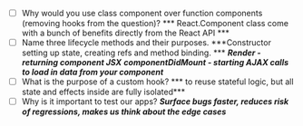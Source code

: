 - [ ] Why would you use class component over function components (removing hooks from the question)?
*** React.Component class come with a bunch of benefits directly from the React API ***
- [ ] Name three lifecycle methods and their purposes.
***Constructor setting up state, creating refs and method binding. ***
***Render - returning component JSX***
***componentDidMount - starting AJAX calls to load in data from your component***
- [ ] What is the purpose of a custom hook? *** to reuse stateful logic, but all state and effects inside are fully isolated***
- [ ] Why is it important to test our apps? ***Surface bugs faster, reduces risk of regressions, makes us think about the edge cases***